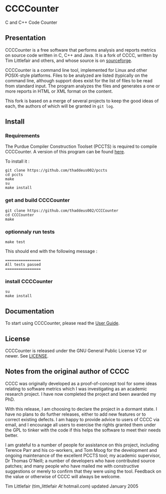 # CCCCounter

C and C++ Code Counter

## Presentation

CCCCounter is a free software that performs analysis and reports metrics on source code written in C, C++ and Java. It is a fork of CCCC, written by Tim Littlefair and others, and whose source is on [sourceforge](http://cccc.sourceforge.net).

CCCCounter is a command line tool, implemented for Linux and other POSIX-style platforms. Files to be analyzed are listed (typically on the command line, although support does exist for the list of files to be read from standard input. The program analyzes the files and generates a one or more reports in HTML or XML format on the content.

This fork is based on a merge of several projects to keep the good ideas of each, the authors of which will be granted in `git log`.

## Install

### Requirements

The Purdue Compiler Construction Toolset (PCCTS) is required to compile CCCCounter. A version of this program can be found [here](https://github.com/thaddeus002/pccts).

To install it :

    git clone https://github.com/thaddeus002/pccts
    cd pccts
    make
    su
    make install

### get and build CCCCounter

    git clone https://github.com/thaddeus002/CCCCounter
    cd CCCCounter
    make

### optionnaly run tests

    make test

This should end with the following message :

    ================
    All tests passed
    ================

### install CCCCounter

    su
    make install

## Documentation

To start using CCCCounter, please read the [User Guide](https://thaddeus002.github.io/CCCCounter/CCCCounter_User_Guide.html).

## License

CCCCounter is released under the GNU General Public License V2 or newer. See [LICENSE](LICENSE).

## Notes from the original author of CCCC

CCCC was originally developed as a proof-of-concept tool for some ideas relating to software metrics which I was investigating as an academic research project. I have now completed the project and been awarded my PhD.

With this release, I am choosing to declare the project in a dormant state. I have no plans to do further releases, either to add new features or to correct existing defects. I am happy to provide advice to users of CCCC via email, and I encourage all users to exercise the rights granted them under the GPL to tinker with the code if this helps the software to meet their needs better.

I am grateful to a number of people for assistance on this project, including Terence Parr and his co-workers, and Tom Moog for the development and ongoing maintenance of the excellent PCCTS tool; my academic supervisor, Dr Thomas O'Neill; a number of developers who have contributed source patches; and many people who have mailed me with constructive suggestions or merely to confirm that they were using the tool. Feedback on the value or otherwise of CCCC will always be welcome.

Tim Littlefair (tim_littlefair _At_ hotmail.com) updated January 2005
